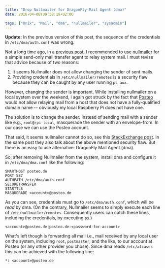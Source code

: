 ```yaml
---
title: "Drop Nullmailer for DragonFly Mail Agent (dma)"
date: 2018-04-08T09:38:19+02:00

tags: ["Unix", "Mail", "dma", "nullmailer", "sysadmin"]
---
```


 **Update:** In the previous version of this post, the sequence of the
 credentials in `/etc/dma/auth.conf` was wrong.

Not a long time ago, in a [previous
post](@/2018-04-02-nullmailer-for-system-mail.md), I recommended to
use [nullmailer][nullmailer] for a simple send-only mail transfer
agent to relay system mail. I must revise that advice because of two
reasons:

 <!-- more -->

1. It seems Nullmailer does not allow changing the sender of sent mails.
2. Providing credentials in `/etc/nullmailer/remotes` is a security flaw because
   they can be caught by any user running `ps aux`.

However, changing the sender is important. While installing nullmailer on a
local system over the weekend, I again got struck by the fact that
[Posteo][posteo] would not allow relaying mail from a host that does not have a
fully-qualified domain name -- obviously my local Raspberry Pi does not have
one.

The solution is to change the sender. Instead of sending mail with a sender like
e.g., `root@rpi-local`, masquerade the sender with an envelope-from. In our case
we can use the Posteo account.

That said, it seems nullmailer cannot do so, see this [StackExchange
post][stackexchange-post]. In the same post they also talk about the above
mentioned security flaw. But there is an easy to use alternative: DragonFly Mail
Agent (dma).

So, after removing Nullmailer from the system, install dma and configure it in
`/etc/dma/dma.conf` like the following:

```
SMARTHOST posteo.de
PORT 587
AUTHPATH /etc/dma/auth.conf
SECURETRANSFER
STARTTLS
MASQUERADE <account>@posteo.de
```

As you can see, credentials must go to `/etc/dma/auth.conf`, which will be *read*
by dma. (On the contrary, Nullmailer seems to simply execute each line of
`/etc/nullmailer/remotes`. Consequently users can catch these lines, including
the credentials, by executing `ps`.)

```
<account>@posteo.de|posteo.de:<password-for-account>
```

What's left though is forwarding all mail i.e., mail received by any local user
on the system, including `root`, `postmaster`, and the like, to our account at
Posteo (or any other provider you chose). Since dma reads `/etc/aliases` this
can be achieved with the following line:

```
*: <account>@posteo.de
```

[nullmailer]: http://untroubled.org/nullmailer
[posteo]: https://www.posteo.de
[stackexchange-post]: https://askubuntu.com/a/759682/441510
